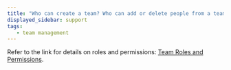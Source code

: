 ```yaml
---
title: "Who can create a team? Who can add or delete people from a team? Who can delete projects?"
displayed_sidebar: support
tags:
   - team management
---
```

Refer to the link for details on roles and permissions: [Team Roles and Permissions](../guides/app/features/teams.md#team-roles-and-permissions).